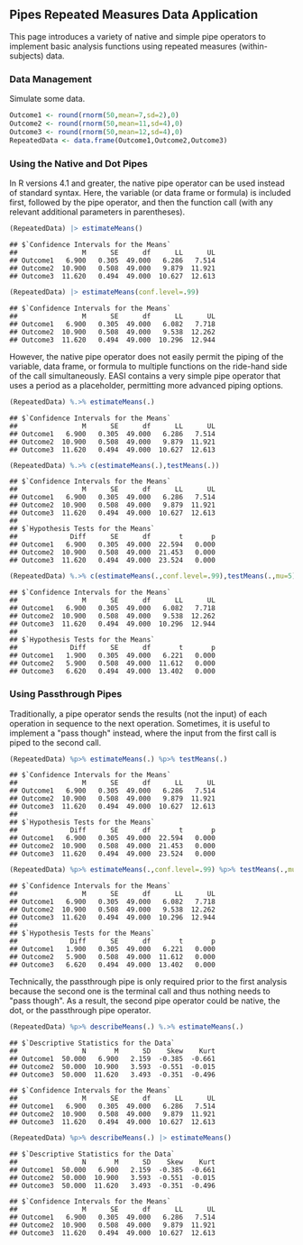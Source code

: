 ## Pipes Repeated Measures Data Application

This page introduces a variety of native and simple pipe operators to implement basic analysis functions using repeated measures (within-subjects) data.

### Data Management

Simulate some data.

```r
Outcome1 <- round(rnorm(50,mean=7,sd=2),0)
Outcome2 <- round(rnorm(50,mean=11,sd=4),0)
Outcome3 <- round(rnorm(50,mean=12,sd=4),0)
RepeatedData <- data.frame(Outcome1,Outcome2,Outcome3)
```

### Using the Native and Dot Pipes

In R versions 4.1 and greater, the native pipe operator can be used instead of standard syntax. Here, the variable (or data frame or formula) is included first, followed by the pipe operator, and then the function call (with any relevant additional parameters in parentheses). 

```r
(RepeatedData) |> estimateMeans()
```

```
## $`Confidence Intervals for the Means`
##                M      SE      df      LL      UL
## Outcome1   6.900   0.305  49.000   6.286   7.514
## Outcome2  10.900   0.508  49.000   9.879  11.921
## Outcome3  11.620   0.494  49.000  10.627  12.613
```

```r
(RepeatedData) |> estimateMeans(conf.level=.99)
```

```
## $`Confidence Intervals for the Means`
##                M      SE      df      LL      UL
## Outcome1   6.900   0.305  49.000   6.082   7.718
## Outcome2  10.900   0.508  49.000   9.538  12.262
## Outcome3  11.620   0.494  49.000  10.296  12.944
```

However, the native pipe operator does not easily permit the piping of the variable, data frame, or formula to multiple functions on the ride-hand side of the call simultaneously. EASI contains a very simple pipe operator that uses a period as a placeholder, permitting more advanced piping options.

```r
(RepeatedData) %.>% estimateMeans(.)
```

```
## $`Confidence Intervals for the Means`
##                M      SE      df      LL      UL
## Outcome1   6.900   0.305  49.000   6.286   7.514
## Outcome2  10.900   0.508  49.000   9.879  11.921
## Outcome3  11.620   0.494  49.000  10.627  12.613
```

```r
(RepeatedData) %.>% c(estimateMeans(.),testMeans(.))
```

```
## $`Confidence Intervals for the Means`
##                M      SE      df      LL      UL
## Outcome1   6.900   0.305  49.000   6.286   7.514
## Outcome2  10.900   0.508  49.000   9.879  11.921
## Outcome3  11.620   0.494  49.000  10.627  12.613
## 
## $`Hypothesis Tests for the Means`
##             Diff      SE      df       t       p
## Outcome1   6.900   0.305  49.000  22.594   0.000
## Outcome2  10.900   0.508  49.000  21.453   0.000
## Outcome3  11.620   0.494  49.000  23.524   0.000
```

```r
(RepeatedData) %.>% c(estimateMeans(.,conf.level=.99),testMeans(.,mu=5))
```

```
## $`Confidence Intervals for the Means`
##                M      SE      df      LL      UL
## Outcome1   6.900   0.305  49.000   6.082   7.718
## Outcome2  10.900   0.508  49.000   9.538  12.262
## Outcome3  11.620   0.494  49.000  10.296  12.944
## 
## $`Hypothesis Tests for the Means`
##             Diff      SE      df       t       p
## Outcome1   1.900   0.305  49.000   6.221   0.000
## Outcome2   5.900   0.508  49.000  11.612   0.000
## Outcome3   6.620   0.494  49.000  13.402   0.000
```

### Using Passthrough Pipes

Traditionally, a pipe operator sends the results (not the input) of each operation in sequence to the next operation. Sometimes, it is useful to implement a "pass though" instead, where the input from the first call is piped to the second call.

```r
(RepeatedData) %p>% estimateMeans(.) %p>% testMeans(.)
```

```
## $`Confidence Intervals for the Means`
##                M      SE      df      LL      UL
## Outcome1   6.900   0.305  49.000   6.286   7.514
## Outcome2  10.900   0.508  49.000   9.879  11.921
## Outcome3  11.620   0.494  49.000  10.627  12.613
## 
## $`Hypothesis Tests for the Means`
##             Diff      SE      df       t       p
## Outcome1   6.900   0.305  49.000  22.594   0.000
## Outcome2  10.900   0.508  49.000  21.453   0.000
## Outcome3  11.620   0.494  49.000  23.524   0.000
```

```r
(RepeatedData) %p>% estimateMeans(.,conf.level=.99) %p>% testMeans(.,mu=5)
```

```
## $`Confidence Intervals for the Means`
##                M      SE      df      LL      UL
## Outcome1   6.900   0.305  49.000   6.082   7.718
## Outcome2  10.900   0.508  49.000   9.538  12.262
## Outcome3  11.620   0.494  49.000  10.296  12.944
## 
## $`Hypothesis Tests for the Means`
##             Diff      SE      df       t       p
## Outcome1   1.900   0.305  49.000   6.221   0.000
## Outcome2   5.900   0.508  49.000  11.612   0.000
## Outcome3   6.620   0.494  49.000  13.402   0.000
```

Technically, the passthrough pipe is only required prior to the first analysis because the second one is the terminal call and thus nothing needs to "pass though". As a result, the second pipe operator could be native, the dot, or the passthrough pipe operator.

```r
(RepeatedData) %p>% describeMeans(.) %.>% estimateMeans(.)
```

```
## $`Descriptive Statistics for the Data`
##                N       M      SD    Skew    Kurt
## Outcome1  50.000   6.900   2.159  -0.385  -0.661
## Outcome2  50.000  10.900   3.593  -0.551  -0.015
## Outcome3  50.000  11.620   3.493  -0.351  -0.496
```

```
## $`Confidence Intervals for the Means`
##                M      SE      df      LL      UL
## Outcome1   6.900   0.305  49.000   6.286   7.514
## Outcome2  10.900   0.508  49.000   9.879  11.921
## Outcome3  11.620   0.494  49.000  10.627  12.613
```

```r
(RepeatedData) %p>% describeMeans(.) |> estimateMeans()
```

```
## $`Descriptive Statistics for the Data`
##                N       M      SD    Skew    Kurt
## Outcome1  50.000   6.900   2.159  -0.385  -0.661
## Outcome2  50.000  10.900   3.593  -0.551  -0.015
## Outcome3  50.000  11.620   3.493  -0.351  -0.496
```

```
## $`Confidence Intervals for the Means`
##                M      SE      df      LL      UL
## Outcome1   6.900   0.305  49.000   6.286   7.514
## Outcome2  10.900   0.508  49.000   9.879  11.921
## Outcome3  11.620   0.494  49.000  10.627  12.613
```
